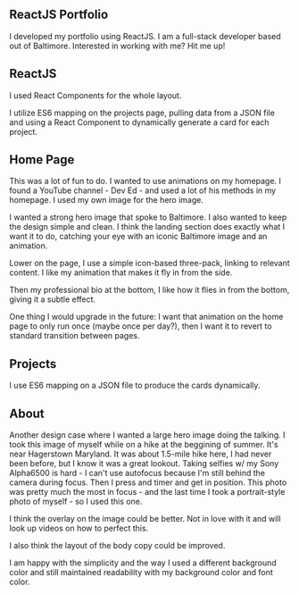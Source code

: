 ## ReactJS Portfolio
I developed my portfolio using ReactJS. I am a full-stack developer based out of Baltimore. Interested in working with me? Hit me up!

## ReactJS
I used React Components for the whole layout.

I utilize ES6 mapping on the projects page, pulling data from a  JSON file and using a React Component to dynamically generate a card for each project.

## Home Page
This was a lot of fun to do. I wanted to use animations on my homepage. I found a YouTube channel - Dev Ed - and used a lot of his methods in my homepage. I used my own image for the hero image.

I wanted a strong hero image that spoke to Baltimore. I also wanted to keep the design simple and clean. I think the landing section does exactly what I want it to do, catching your eye with an iconic Baltimore image and an animation.

Lower on the page, I use a simple icon-based three-pack, linking to relevant content. I like my animation that makes it fly in from the side.

Then my professional bio at the bottom, I like how it flies in from the bottom, giving it a subtle effect.

One thing I would upgrade in the future: I want that animation on the home page to only run once (maybe once per day?), then I want it to revert to standard transition between pages.

## Projects
I use ES6 mapping on a JSON file to produce the cards dynamically.

## About
Another design case where I wanted a large hero image doing the talking. I took this image of myself while on a hike at the beggining of summer. It's near Hagerstown Maryland. It was about 1.5-mile hike here, I had never been before, but I know it was a great lookout. Taking selfies w/ my Sony Alpha6500 is hard - I can't use autofocus because I'm still behind the camera during focus. Then I press and timer and get in position. This photo was pretty much the most in focus - and the last time I took a portrait-style photo of myself - so I used this one.

I think the overlay on the image could be better. Not in love with it and will look up videos on how to perfect this.

I also think the layout of the body copy could be improved.

I am happy with the simplicity and the way I used a different background color and still maintained readability with my background color and font color.